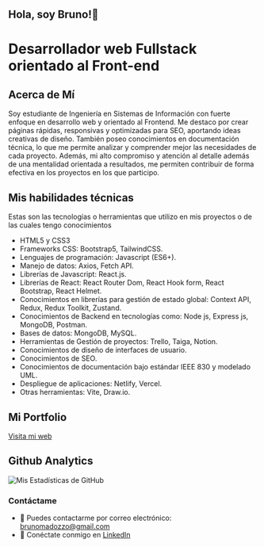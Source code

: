 ## Hola, soy Bruno!👋
# Desarrollador web Fullstack orientado al Front-end

## Acerca de Mí
Soy estudiante de Ingeniería en Sistemas de Información con fuerte enfoque en desarrollo web y orientado al Frontend. Me destaco por crear páginas rápidas, responsivas y optimizadas para SEO, aportando ideas creativas de diseño. También poseo conocimientos en documentación técnica, lo que me permite analizar y comprender mejor las necesidades de cada proyecto. Además, mi alto compromiso y atención al detalle además de una mentalidad orientada a resultados, me permiten contribuir de forma efectiva en los proyectos en los que participo.

## Mis habilidades técnicas

Estas son las tecnologías o herramientas que utilizo en mis proyectos o de las cuales tengo conocimientos

- HTML5 y CSS3
- Frameworks CSS: Bootstrap5, TailwindCSS.
- Lenguajes de programación: Javascript (ES6+).
- Manejo de datos: Axios, Fetch API.
- Librerías de Javascript: React.js.
- Librerías de React: React Router Dom, React Hook form, React Bootstrap, React Helmet.
- Conocimientos en librerías para gestión de estado global: Context API, Redux, Redux Toolkit, Zustand.
- Conocimientos de Backend en tecnologías como: Node js, Express js, MongoDB, Postman.
- Bases de datos: MongoDB, MySQL.
- Herramientas de Gestión de proyectos: Trello, Taiga, Notion.
- Conocimientos de diseño de interfaces de usuario.
- Conocimientos de SEO.
- Conocimientos de documentación bajo estándar IEEE 830 y modelado UML.
- Despliegue de aplicaciones: Netlify, Vercel.
- Otras herramientas: Vite, Draw.io.

## Mi Portfolio

<a href="https://brunomadozzo-portfolio.netlify.app" target="_blank">Visita mi web</a>

## Github Analytics
![Mis Estadísticas de GitHub](https://github-readme-stats-eight-theta.vercel.app/api?username=brunomry&show_icons=true&theme=blue&include_all_commits=true&count_private=true)

### Contáctame
- 📧 Puedes contactarme por correo electrónico: [brunomadozzo@gmail.com](mailto:brunomadozzo@gmail.com)
- 💼 Conéctate conmigo en [LinkedIn](https://www.linkedin.com/in/bruno-madozzo/)

